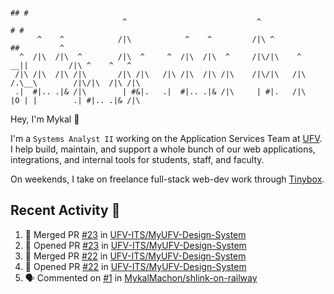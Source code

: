 ```
                                                                                ## #
                         ^                             ^                       # #                      
      ^    ^            /|\            ^    ^         /|\ ^                   ##         ^              
  ^  /|\  /|\  ^        /|\  ^     ^  /|\  /|\  ^     /|\/|\    ^          __||         /|\ ^    ^   ^ 
 /|\ /|\  /|\ /|\       /|\ /|\   /|\ /|\  /|\ /|\    /|\/|\   /|\        /.\__\        /|\/|\  /|\ /|\
 .|  #|.. .|& /|\        | #&|.   .|  #|.. .|& /|\     | #|.   /|\        |O | |        .| #|.. .|& /|\
```
Hey, I'm Mykal 👋

I'm a `Systems Analyst II` working on the Application Services Team at [UFV](https://ufv.ca). 
I help build, maintain, and support a whole bunch of our web applications, integrations, and internal tools for students, staff, and faculty.

On weekends, I take on freelance full-stack web-dev work through [Tinybox](https://tinybox.dev).

## Recent Activity 🚀

<!--START_SECTION:activity-->
1. 🎉 Merged PR [#23](https://github.com/UFV-ITS/MyUFV-Design-System/pull/23) in [UFV-ITS/MyUFV-Design-System](https://github.com/UFV-ITS/MyUFV-Design-System)
2. 💪 Opened PR [#23](https://github.com/UFV-ITS/MyUFV-Design-System/pull/23) in [UFV-ITS/MyUFV-Design-System](https://github.com/UFV-ITS/MyUFV-Design-System)
3. 🎉 Merged PR [#22](https://github.com/UFV-ITS/MyUFV-Design-System/pull/22) in [UFV-ITS/MyUFV-Design-System](https://github.com/UFV-ITS/MyUFV-Design-System)
4. 💪 Opened PR [#22](https://github.com/UFV-ITS/MyUFV-Design-System/pull/22) in [UFV-ITS/MyUFV-Design-System](https://github.com/UFV-ITS/MyUFV-Design-System)
5. 🗣 Commented on [#1](https://github.com/MykalMachon/shlink-on-railway/issues/1#issuecomment-2000484627) in [MykalMachon/shlink-on-railway](https://github.com/MykalMachon/shlink-on-railway)
<!--END_SECTION:activity-->
